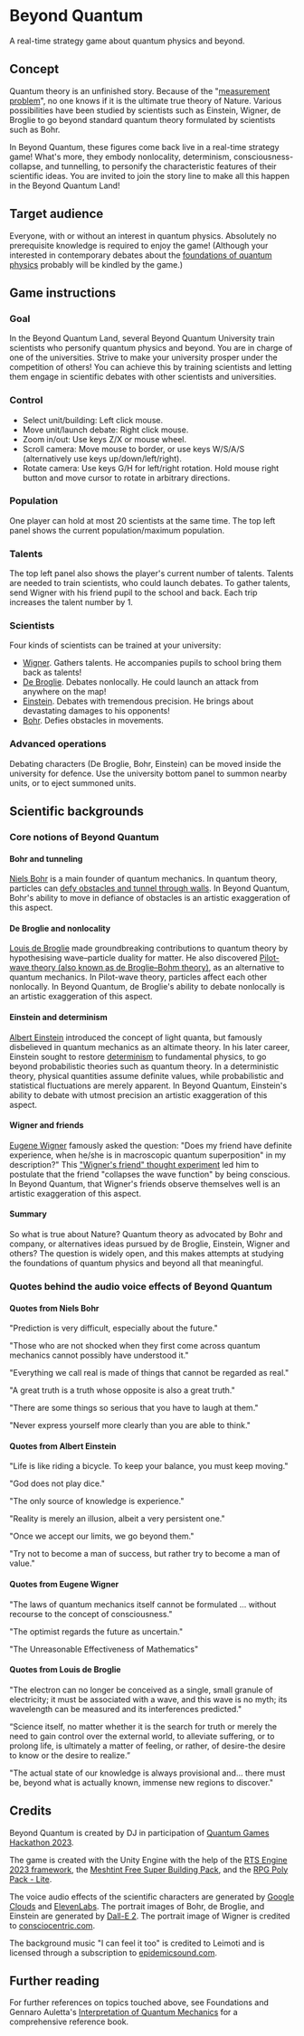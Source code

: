 # Beyond Quantum
A real-time strategy game about quantum physics and beyond.

## Concept

Quantum theory is an unfinished story. Because of the "[measurement problem](https://en.wikipedia.org/wiki/Measurement_problem)", no one knows if it is the ultimate true theory of Nature. Various possibilities have been studied by scientists such as Einstein, Wigner, de Broglie to go beyond standard quantum theory formulated by scientists such as Bohr.

In Beyond Quantum, these figures come back live in a real-time strategy game! What's more, they embody nonlocality, determinism, consciousness-collapse, and tunnelling, to personify the characteristic features of their scientific ideas. You are invited to join the story line to make all this happen in the Beyond Quantum Land!

## Target audience

Everyone, with or without an interest in quantum physics. Absolutely no prerequisite knowledge is required to enjoy the game! (Although your interested in contemporary debates about the [foundations of quantum physics](#core-notions-of-beyond-quantum) probably will be kindled by the game.)

## Game instructions
### Goal

In the Beyond Quantum Land, several Beyond Quantum University train scientists who personify quantum physics and beyond. You are in charge of one of the universities. Strive to make your university prosper under the competition of others! You can achieve this by training scientists and letting them engage in scientific debates with other scientists and universities.

### Control

- Select unit/building: Left click mouse. 
- Move unit/launch debate: Right click mouse.
- Zoom in/out: Use keys Z/X or mouse wheel.
- Scroll camera: Move mouse to border, or use keys W/S/A/S (alternatively use keys up/down/left/right).
- Rotate camera: Use keys G/H for left/right rotation. Hold mouse right button and move cursor to rotate in arbitrary directions.

### Population

One player can hold at most 20 scientists at the same time. The top left panel shows the current population/maximum population.

### Talents

The top left panel also shows the player's current number of talents. Talents are needed to train scientists, who could launch debates. 
To gather talents, send Wigner with his friend pupil to the school and back. Each trip increases the talent number by 1.

### Scientists

Four kinds of scientists can be trained at your university:
- [Wigner](#wigner-and-friends). Gathers talents. He accompanies pupils to school bring them back as talents!
- [De Broglie](#de-broglie-and-nonlocality). Debates nonlocally. He could launch an attack from anywhere on the map!
- [Einstein](#einstein-and-determinism). Debates with tremendous precision. He brings about devastating damages to his opponents!
- [Bohr](#bohr-and-tunneling). Defies obstacles in movements. 

### Advanced operations

Debating characters (De Broglie, Bohr, Einstein) can be moved inside the university for defence. Use the university bottom panel to summon nearby units, or to eject summoned units.

## Scientific backgrounds

### Core notions of Beyond Quantum

#### Bohr and tunneling

[Niels Bohr](https://en.wikipedia.org/wiki/Niels_Bohr) is a main founder of quantum mechanics. In quantum theory, particles can [defy obstacles and tunnel through walls](https://en.wikipedia.org/wiki/Quantum_tunnelling). In Beyond Quantum, Bohr's ability to move in defiance of obstacles is an artistic exaggeration of this aspect.

#### De Broglie and nonlocality

[Louis de Broglie](https://en.wikipedia.org/wiki/Louis_de_Broglie) made groundbreaking contributions to quantum theory by hypothesising wave–particle duality for matter. He also discovered [Pilot-wave theory (also known as de Broglie–Bohm theory)](https://en.wikipedia.org/wiki/Pilot_wave_theory), as an alternative to quantum mechanics. In Pilot-wave theory, particles affect each other nonlocally. In Beyond Quantum, de Broglie's ability to debate nonlocally is an artistic exaggeration of this aspect.

#### Einstein and determinism

[Albert Einstein](https://en.wikipedia.org/wiki/Albert_Einstein) introduced the concept of light quanta, but famously disbelieved in quantum mechanics as an altimate theory. In his later career, Einstein sought to restore [determinism](https://en.wikipedia.org/wiki/Determinism) to fundamental physics, to go beyond probabilistic theories such as quantum theory. In a deterministic theory, physical quantities assume definite values, while probabilistic and statistical fluctuations are merely apparent. In Beyond Quantum, Einstein's ability to debate with utmost precision an artistic exaggeration of this aspect.

#### Wigner and friends

[Eugene Wigner](https://en.wikipedia.org/wiki/Eugene_Wigner) famously asked the question: "Does my friend have definite experience, when he/she is in macroscopic quantum superposition" in my description?" This ["Wigner's friend" thought experiment](https://en.wikipedia.org/wiki/Wigner%27s_friend) led him to postulate that the friend "collapses the wave function" by being conscious. In Beyond Quantum, that Wigner's friends observe themselves well is an artistic exaggeration of this aspect.

#### Summary

So what is true about Nature? Quantum theory as advocated by Bohr and company, or alternatives ideas pursued by de Broglie, Einstein, Wigner and others? The question is widely open, and this makes attempts at studying the foundations of quantum physics and beyond all that meaningful.

### Quotes behind the audio voice effects of Beyond Quantum

#### Quotes from Niels Bohr

"Prediction is very difficult, especially about the future."

"Those who are not shocked when they first come across quantum mechanics cannot possibly have understood it."

"Everything we call real is made of things that cannot be regarded as real."

"A great truth is a truth whose opposite is also a great truth."

"There are some things so serious that you have to laugh at them."

"Never express yourself more clearly than you are able to think."

#### Quotes from Albert Einstein

"Life is like riding a bicycle. To keep your balance, you must keep moving."

"God does not play dice."

"The only source of knowledge is experience."

"Reality is merely an illusion, albeit a very persistent one."

"Once we accept our limits, we go beyond them."

"Try not to become a man of success, but rather try to become a man of value."

#### Quotes from Eugene Wigner

"The laws of quantum mechanics itself cannot be formulated ... without recourse to the concept of consciousness."

"The optimist regards the future as uncertain."

"The Unreasonable Effectiveness of Mathematics"

#### Quotes from Louis de Broglie

"The electron can no longer be conceived as a single, small granule of electricity; it must be associated with a wave, and this wave is no myth; its wavelength can be measured and its interferences predicted."

“Science itself, no matter whether it is the search for truth or merely the need to gain control over the external world, to alleviate suffering, or to prolong life, is ultimately a matter of feeling, or rather, of desire-the desire to know or the desire to realize.”

"The actual state of our knowledge is always provisional and... there must be, beyond what is actually known, immense new regions to discover."

## Credits

Beyond Quantum is created by DJ in participation of [Quantum Games Hackathon 2023](https://www.qaif.org/contests/quantum-games-hackathon).

The game is created with the Unity Engine with the help of the [RTS Engine 2023 framework](https://gamedevspice.com/assets/rts-engine/), the [Meshtint Free Super Building Pack](https://www.meshtint.com/products/meshtint-free-super-building-pack), and the [RPG Poly Pack - Lite](https://assetstore.unity.com/packages/3d/environments/landscapes/rpg-poly-pack-lite-148410).

The voice audio effects of the scientific characters are generated by [Google Clouds](https://cloud.google.com/) and [ElevenLabs](https://elevenlabs.io/). The portrait images of Bohr, de Broglie, and Einstein are generated by [Dall-E 2](https://openai.com/dall-e-2). The portrait image of Wigner is credited to [consciocentric.com](https://www.consciocentric.com/Person/Eugene-Wigner).

The background music "I can feel it too" is credited to Leimoti and is licensed through a subscription to [epidemicsound.com](https://www.epidemicsound.com/).

## Further reading

For further references on topics touched above, see Foundations and Gennaro Auletta's [Interpretation of Quantum Mechanics](https://www.worldscientific.com/worldscibooks/10.1142/4194#t=aboutBook) for a comprehensive reference book.
